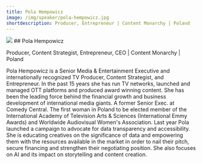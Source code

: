 ```yaml
---
title: Pola Hempowicz
image: /img/speaker/pola-hempowicz.jpg
shortdescription: Producer, Entrepreneur | Content Monarchy | Poland
---
```

<img src="/img/speaker/pola-hempowicz.jpg">
## Pola Hempowicz

Producer, Content Strategist, Entrepreneur, CEO | Content Monarchy | Poland

Pola Hempowicz is a Senior Media & Entertainment Executive and internationally recognized TV Producer, Content Strategist, and Entrepreneur. In the past 15 years she has run TV networks, launched and managed OTT platforms and produced award winning content.
She has been the leading force behind the financial growth and business development of international media giants. A former Senior Exec. at Comedy Central. The first woman in Poland to be elected member of the International Academy of Television Arts & Sciences (International Emmy Awards) and Worldwide Audiovisual Women's Association. Last year Pola launched a campaign to advocate for data transparency and accessibility. She is educating creatives on the significance of data and empowering them with the resources available in the market in order to nail their pitch, secure financing and strengthen their negotiating position. She also focuses on AI and its impact on storytelling and content creation.





